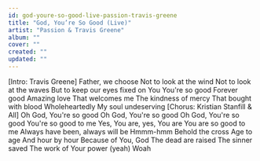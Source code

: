 ```yaml
---
id: god-youre-so-good-live-passion-travis-greene
title: "God, You’re So Good (Live)"
artist: "Passion & Travis Greene"
album: ""
cover: ""
created: ""
updated: ""
---
```


[Intro: Travis Greene]
Father, we choose
Not to look at the wind
Not to look at the waves
But to keep our eyes fixed on You
You're so good
Forever good
Amazing love
That welcomes me
The kindness of mercy
That bought with blood
Wholeheartedly
My soul undeserving
[Chorus: Kristian Stanfill & All]
Oh God, You're so good
Oh God, You're so good
Oh God, You're so good
You're so good to me
Yes, You are, yes, You are
You are so good to me
Always have been, always will be
Hmmm-hmm
Behold the cross
Age to age
And hour by hour
Because of You, God
The dead are raised
The sinner saved
The work of Your power (yeah)
Woah